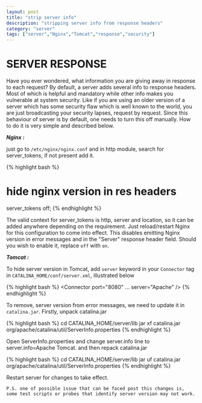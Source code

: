 ```yaml
---
layout: post
title: "strip server info"
description: "stripping server info from response headers"
category: "server" 
tags: ["server","Nginx","Tomcat","response","security"]
---
```

SERVER RESPONSE
===============================

Have you ever wondered, what information you are giving away in response to each request? By default, a server adds several info to response headers. Most of which is helpful and mandatory while other info makes you vulnerable at system security. Like if you are using an older version of a server which has some security flaw which is well known to the world, you are just broadcasting your security lapses, request by request. Since this behaviour of server is by default, one needs to turn this off manually. How to do it is very simple and described below.

***Nginx :***

just go to ` /etc/nginx/nginx.conf `
and in http module, search for server_tokens, if not present add it.

{% highlight bash %}
# hide nginx version in res headers
server_tokens off;
{% endhighlight %}

The valid context for server_tokens is http, server and location, so it can be added anywhere depending on the requirement.
Just reload/restart Nginx for this configuration to come into effect. This disables emitting Nginx version in error messages and in the "Server" response header field. Should you wish to enable it, replace ` off ` with ` on `.

***Tomcat :***

To hide server version in Tomcat, add ` server ` keyword in your ` Connector ` tag in ` CATALINA_HOME/conf/server.xml `, illustrated below

{% highlight bash %}
<Connector port="8080" ...
            server="Apache" />  <!-- server header is now Apache -->
{% endhighlight %}

To remove, server version from error messages, we need to update it in ` catalina.jar `.
Firstly, unpack catalina.jar

{% highlight bash %}
cd CATALINA_HOME/server/lib
jar xf catalina.jar org/apache/catalina/util/ServerInfo.properties
{% endhighlight %}

Open ServerInfo.properties and change server.info line to server.info=Apache Tomcat.
and then repack catalina.jar

{% highlight bash %}
cd CATALINA_HOME/server/lib
jar uf catalina.jar org/apache/catalina/util/ServerInfo.properties
{% endhighlight %}
 
Restart server for changes to take effect.

` P.S. one of possible issue that can be faced post this changes is, `
` some test scripts or probes that identify server version may not work. ` 

